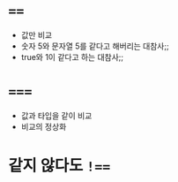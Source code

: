 # `==`
- 값만 비교
- 숫자 5와 문자열 5를 같다고 해버리는 대참사;;
- true와 1이 같다고 하는 대참사;;


# `===`
- 값과 타입을 같이 비교
- 비교의 정상화


# 같지 않다도 `!==`

